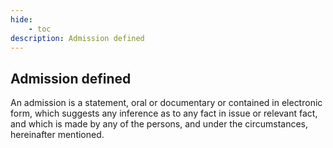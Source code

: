```yaml
---
hide:
    - toc
description: Admission defined
---
```


## Admission defined

An admission is a statement, oral or documentary or contained in electronic form, which suggests any inference as to any fact in issue or relevant fact, and which is made by any of the persons, and under the circumstances, hereinafter mentioned.
